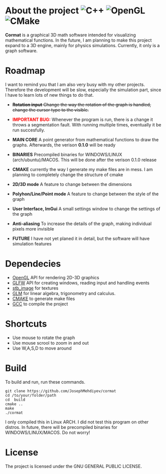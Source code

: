 # About the project ![C++](https://img.shields.io/badge/c++-%2300599C.svg?style=Plastic&logo=c%2B%2B&logoColor=white) ![OpenGL](https://img.shields.io/badge/OpenGL-%23FFFFFF.svg?style=Plastic&logo=opengl) ![CMake](https://img.shields.io/badge/CMake-%23008FBA.svg?style=Plastic&logo=cmake&logoColor=white)
**Cormat** is a graphical 3D math software intended for visualizing mathematical functions. In the future, I am planning to make this project expand to a 3D engine, mainly for physics simulations. Currently, it only is a graph software.
# Roadmap
I want to remind you that I am also very busy with my other projects. Therefore the development will be slow, especially the simulation part, since I have to learn lots of new things to do that.
* ~~**Rotation input** Change the way the rotation of the graph is handled, change the cursor type to the visible.~~
* <span style="color:red">**IMPORTANT BUG:**</span> Whenever the program is run, there is a change it throws a segmentation fault. With running multiple times, eventually it be run succesfully.
* **MAIN CORE** A point generator from mathematical functions to draw the graphs. Afterwards, the verison **0.1.0** will be ready
* **BINARIES** Precompiled binaries for WINDOWS/LINUX (arch/ubuntu)/MACOS. This will be done after the verison 0.1.0 release
* **CMAKE** currently the way I generate my make files are in mess. I am planning to completely change the structure of cmake

* **2D/3D mode** A feature to change between the dimensions
* **Polyhon/Line/Point mode** A feature to change between the style of the graph
* **User Interface, ImGui** A small settings window to change the settings of the graph
* **Anti-aliasing** To increase the details of the graph, making individual pixels more invisible
* **FUTURE** I have not yet planed it in detail, but the software will have simulation features
# Dependecies
* [OpenGL](https://www.khronos.org/opengl/wiki/Getting_Started#Downloading_OpenGL)  API for rendering 2D-3D graphics
* [GLFW](https://github.com/glfw/glfw) API for creating windows, reading input and handling events
* [stb_image](https://github.com/nothings/stb/blob/master/stb_image.h) for textures
* [GLM](https://github.com/g-truc/glm) for linear algebra, trigonometry and calculus.
* [CMAKE](https://cmake.org/about/) to generate make files
* [GCC](https://gcc.gnu.org/install/) to compile the project

# Shortcuts
* Use mouse to rotate the graph
* Use mouse scrool to zoom in and out
* Use W,A,S,D to move around
# Build

To build and run, run these commands.
```
git clone https://github.com/JosephMehdiyev/cormat
cd /to/your/folder/path
cd  build
cmake ..
make
./cormat
```
I only compiled this in Linux ARCH. I did not test this program on other distros.
In future, there will be precompiled binaries for WINDOWS/LINUX/MACOS. Do not worry!

# License
The project is licensed under the GNU GENERAL PUBLIC LICENSE.



